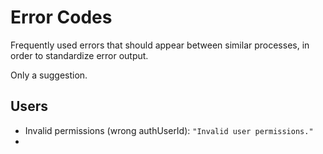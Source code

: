 # Error Codes
Frequently used errors that should appear between similar processes, in order to standardize error output.

Only a suggestion.

## Users
- Invalid permissions (wrong authUserId): `"Invalid user permissions."`
- 